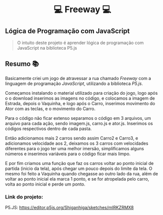 #  <center> :computer: Freeway :computer: <center>

## Lógica de Programação com JavaScript

> O intuito deste projeto é aprender lógica de programação com JavaScript na biblioteca P5.js

##  Resumo :books: 

Basicamente criei um jogo de atravessar a rua chamado *Freeway* com a linguagem de programação *JavaScript*, utilizando a biblioteca *P5.js*.

Começamos instalando o material utilizado para criação do jogo, logo após o o download inserimos as imagens no código, e colocamos a imagem de Estrada, depois o Vaquinha, e logo após o Carro, inserimos movimento do Ator com as teclas, e o movimento do Carro.

Para o código não ficar extenso separamos o código em 3 arquivos, um arquivo para cada ação, sendo imagem.js, carro.js e ator.js. Inserimos os códigos respectivos dentro de cada pasta.

Então adicionamos mais 2 carros sendo assim Carro2 e Carro3, e adicionamos velocidade aos 2, deixamos os 3 carros com velocidades diferentes para o jogo ter uma melhor imersão, simplificamos alguns números e inserimos variáveis para o código ficar mais limpo.

E por fim criamos uma função que faz os carros voltar ao ponto inicial de partida (inicio da tela), após chegar um pouco depois do limite da tela. O mesmo foi feito a Vaquinha quando chegasse ao outro lado da rua, além de voltar ao ponto inicial ela marca 1 ponto, e se for atropelada pelo carro, volta ao ponto inicial e perde um ponto.

### Link do projeto:

P5.JS: https://editor.p5js.org/Shiganhiga/sketches/mlRKZRMX8

